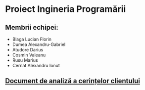 # Proiect Ingineria Programării

## Membrii echipei:

* Blaga Lucian Florin
* Dumea Alexandru-Gabriel
* Atudore Darius
* Cosmin Valeanu
* Rusu Marius
* Cernat Alexandru Ionut

## [Document de analiză a cerințelor clientului](https://docs.google.com/document/d/17vqZvbIErwCdrYLQ1DxoEn_ivvmgSLdzkw3ZzswMQS8/edit?usp=sharing)
